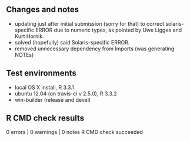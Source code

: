 ## Changes and notes
* updating just after initial submission (sorry for that) to correct solaris-specific ERROR due to numeric types, as pointed by Uwe Ligges and Kurt Hornik.
* solved (hopefully) said Solaris-specific ERROR.
* removed unnecessary dependency from Imports (was generating NOTEs)

## Test environments
* local OS X install, R 3.3.1
* ubuntu 12.04 (on travis-ci v 2.5.0), R 3.3.2
* win-builder (release and devel)

## R CMD check results
0 errors | 0 warnings | 0 notes
R CMD check succeeded
